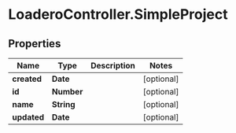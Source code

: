 # LoaderoController.SimpleProject

## Properties
Name | Type | Description | Notes
------------ | ------------- | ------------- | -------------
**created** | **Date** |  | [optional] 
**id** | **Number** |  | [optional] 
**name** | **String** |  | [optional] 
**updated** | **Date** |  | [optional] 


